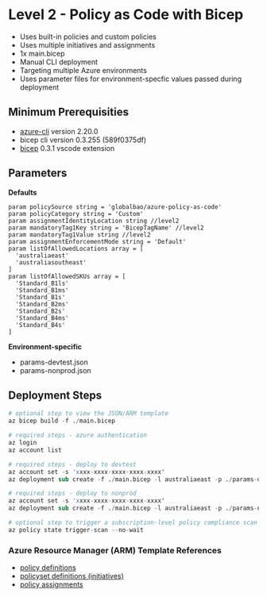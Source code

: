 # Level 2 - Policy as Code with Bicep

* Uses built-in policies and custom policies
* Uses multiple initiatives and assignments
* 1x main.bicep
* Manual CLI deployment
* Targeting multiple Azure environments
* Uses parameter files for environment-specfic values passed during deployment

## Minimum Prerequisities

* [azure-cli](https://docs.microsoft.com/en-us/cli/azure/install-azure-cli) version 2.20.0
* bicep cli version 0.3.255 (589f0375df)
* [bicep](https://marketplace.visualstudio.com/items?itemName=ms-azuretools.vscode-bicep) 0.3.1 vscode extension

## Parameters

**Defaults**
```bicep
param policySource string = 'globalbao/azure-policy-as-code'
param policyCategory string = 'Custom'
param assignmentIdentityLocation string //level2
param mandatoryTag1Key string = 'BicepTagName' //level2
param mandatoryTag1Value string //level2
param assignmentEnforcementMode string = 'Default'
param listOfAllowedLocations array = [
  'australiaeast'
  'australiasoutheast'
]
param listOfAllowedSKUs array = [
  'Standard_B1ls'
  'Standard_B1ms'
  'Standard_B1s'
  'Standard_B2ms'
  'Standard_B2s'
  'Standard_B4ms'
  'Standard_B4s'
]
```

**Environment-specific**
* params-devtest.json
* params-nonprod.json

## Deployment Steps

```s
# optional step to view the JSON/ARM template
az bicep build -f ./main.bicep

# required steps - azure authentication
az login
az account list

# required steps - deploy to devtest
az account set -s 'xxxx-xxxx-xxxx-xxxx-xxxx'
az deployment sub create -f ./main.bicep -l australiaeast -p ./params-devtest.json

# required steps - deploy to nonprod
az account set -s 'xxxx-xxxx-xxxx-xxxx-xxxx'
az deployment sub create -f ./main.bicep -l australiaeast -p ./params-nonprod.json

# optional step to trigger a subscription-level policy compliance scan (uses current sub context)
az policy state trigger-scan --no-wait
```

### Azure Resource Manager (ARM) Template References

* [policy definitions](https://docs.microsoft.com/en-us/azure/templates/microsoft.authorization/policydefinitions?tabs=json)
* [policyset definitions (initiatives)](https://docs.microsoft.com/en-us/azure/templates/microsoft.authorization/policysetdefinitions?tabs=json)
* [policy assignments](https://docs.microsoft.com/en-us/azure/templates/microsoft.authorization/policyassignments?tabs=json)